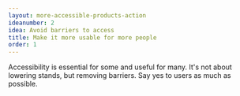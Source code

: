 ```yaml
---
layout: more-accessible-products-action
ideanumber: 2
idea: Avoid barriers to access
title: Make it more usable for more people
order: 1
---
```


Accessibility is essential for some and useful for many. It's not about lowering stands, but removing barriers. Say yes to users as much as possible.